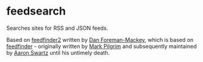 # feedsearch

Searches sites for RSS and JSON feeds.

Based on
[feedfinder2](https://github.com/dfm/feedfinder2) written by
[Dan Foreman-Mackey](http://dfm.io/), which is based on
[feedfinder](http://www.aaronsw.com/2002/feedfinder/) - originally written by
[Mark Pilgrim](http://en.wikipedia.org/wiki/Mark_Pilgrim_(software_developer))
and subsequently maintained by
[Aaron Swartz](http://en.wikipedia.org/wiki/Aaron_Swartz) until his untimely death.
